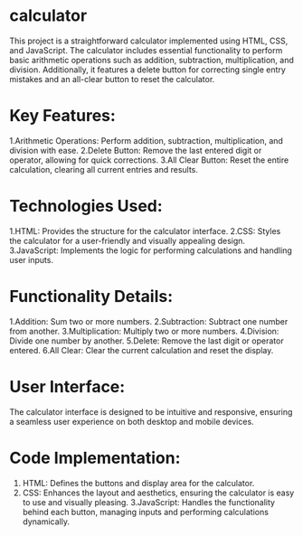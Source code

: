 # calculator
This project is a straightforward calculator implemented using HTML, CSS, and JavaScript. The calculator includes essential functionality to perform basic arithmetic operations such as addition, subtraction, multiplication, and division. Additionally, it features a delete button for correcting single entry mistakes and an all-clear button to reset the calculator.

# Key Features:

1.Arithmetic Operations: Perform addition, subtraction, multiplication, and division with ease.
2.Delete Button: Remove the last entered digit or operator, allowing for quick corrections.
3.All Clear Button: Reset the entire calculation, clearing all current entries and results.

# Technologies Used:

1.HTML: Provides the structure for the calculator interface.
2.CSS: Styles the calculator for a user-friendly and visually appealing design.
3.JavaScript: Implements the logic for performing calculations and handling user inputs.

# Functionality Details:

1.Addition: Sum two or more numbers.
2.Subtraction: Subtract one number from another.
3.Multiplication: Multiply two or more numbers.
4.Division: Divide one number by another.
5.Delete: Remove the last digit or operator entered.
6.All Clear: Clear the current calculation and reset the display.

# User Interface:

The calculator interface is designed to be intuitive and responsive, ensuring a seamless user experience on both desktop and mobile devices.

# Code Implementation:

1. HTML: Defines the buttons and display area for the calculator.
2. CSS: Enhances the layout and aesthetics, ensuring the calculator is easy to use and visually pleasing.
3.JavaScript: Handles the functionality behind each button, managing inputs and performing calculations dynamically.
